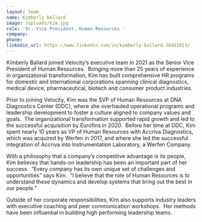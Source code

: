 ```yaml
---
layout: team
name: Kimberly Ballard
image: /uploads/kim.jpg
role: 'Sr. Vice President, Human Resources '
company:
phone:
linkedin_url: https://www.linkedin.com/in/kimberly-ballard-38461013/
---
```


Kimberly Ballard joined Velocity’s executive team in 2021 as the Senior Vice President of Human Resources.&nbsp; Bringing more than 25 years of experience in organizational transformation, Kim has built comprehensive HR programs for domestic and international corporations spanning clinical diagnostics, medical device, pharmaceutical, biotech and consumer product industries.&nbsp;

Prior to joining Velocity, Kim was the SVP of Human Resources at DNA Diagnostics Center (DDC), where she overhauled operational programs and leadership development to foster a culture aligned to company values and goals.&nbsp; The organizational transformation supported rapid growth and led to the successful acquisition by Eurofins in 2020.&nbsp; Before her time at DDC, Kim spent nearly 10 years as VP of Human Resources with Accriva Diagnostics, which was acquired by Werfen in 2017, and where she led the successful integration of Accriva into Instrumentation Laboratory, a Werfen Company.&nbsp;

With a philosophy that a company’s competitive advantage is its people, Kim believes that hands-on leadership has been an important part of her success.&nbsp; “Every company has its own unique set of challenges and opportunities” says Kim.&nbsp; “I believe that the role of Human Resources is to understand these dynamics and develop systems that bring out the best in our people.”

Outside of her corporate responsibilities, Kim also supports industry leaders with executive coaching and peer communication workshops.&nbsp; Her methods have been influential in building high performing leadership teams.&nbsp;
